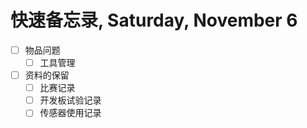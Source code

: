 # 快速备忘录,  Saturday, November 6

* [ ] 物品问题
  * [ ] 工具管理
* [ ] 资料的保留
  * [ ] 比赛记录
  * [ ] 开发板试验记录
  * [ ] 传感器使用记录
